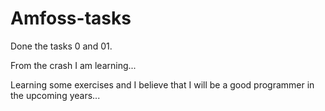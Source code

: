 # Amfoss-tasks

Done the tasks 0 and 01.

From the crash I am learning...

Learning some exercises and I believe that I will be a good programmer in the upcoming years...
